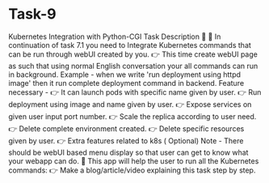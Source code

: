 # Task-9
Kubernetes Integration with Python-CGI  Task Description 📄  📌 In continuation of task 7.1 you need to Integrate Kubernetes commands that can be run through webUI created by you.  👉 This time create webUI page as such that using normal English conversation your all commands can run in background.  Example - when we write 'run deployment using httpd image' then it run complete deployment command in backend.   Feature necessary - 👉 It can launch pods with specific name given by user.  👉 Run deployment using image and name given by user.  👉 Expose services on given user input port number.  👉 Scale the replica according to user need.  👉 Delete complete environment created.  👉 Delete specific resources given by user.  👉 Extra features related to k8s ( Optional)  Note - There should be webUI based menu display so that user can get to know what your webapp can do.   📌 This app will help the user to run all the Kubernetes commands:  👉 Make a blog/article/video explaining this task step by step.    
